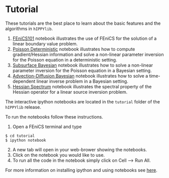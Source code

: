 # Tutorial

These tutorials are the best place to learn about the basic features and the algorithms in `hIPPYlib`.

1. [FEniCS101](tutorials/1_FEniCS101/index.md) notebook illustrates the use of FEniCS for the solution of a linear boundary value problem.
2. [Poisson Deterministic](tutorials/2_PoissonDeterministic/index.md) notebook illustrates how to compute gradient/Hessian information and solve a non-linear parameter inversion for the Poisson equation in a deterministic setting.
3. [Subsurface Bayesian](tutorials/3_SubsurfaceBayesian/index.md) notebook illustrates how to solve a non-linear parameter inversion for the Poisson equation in a Bayesian setting.
4. [Advection-Diffusion Bayesian](tutorials/4_AdvectionDiffusionBayesian/index.md) notebook illustrates how to solve a time-dependent linear inverse problem in a Bayesian setting.
5. [Hessian Spectrum](tutorials/5_HessianSpectrum/index.md) notebook illustrates the spectral property of the Hessian operator for a linear source inversion problem.


The interactive ipython notebooks are located in the `tutorial` folder of the `hIPPYlib` release.

To run the notebooks follow these instructions.

1. Open a FEniCS terminal and type

```ssh
$ cd tutorial
$ ipython notebook
```

2. A new tab will open in your web-brower showing the notebooks.
3. Click on the notebook you would like to use.
4. To run all the code in the notebook simply click on Cell --> Run All.

For more information on installing ipython and using notebooks see <a href="http://ipython.org/notebook.html" target="_blank">here</a>.
